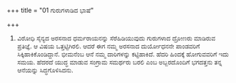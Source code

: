 +++
title = "01 ಗುರುಗಳಾಡಿದ ಭಾಷೆ"

+++
1. ವಿರೋಧಿ ಸೈನ್ಯದ ಅರಸನಾದ ಧರ್ಮರಾಯನನ್ನು ಸೆರೆಹಿಡಿಯುವುದು ಗುರುಗಳಾದ ದ್ರೋಣರು ಮಾಡಿರುವ ಪ್ರತಿಜ್ಞೆ. ಆ ವಿಷಯ ಒತ್ತಟ್ಟಿಗಿರಲಿ. ಆದರೆ ಈಗ ನಮ್ಮ ಅರಸನಾದ ದುರ್ಯೋಧನನೇ ಪಾಂಡವರಿಗೆ ಸಿಕ್ಕಿಹಾಕಿಕೊಂಡಿದ್ದಾನೆ. ಭೀಮನೆಂಬ ಆನೆ ನಮ್ಮ ದಾರಿಗಳನ್ನು ಕಟ್ಟಿಹಾಕಿದೆ. ಹೆದರಿ ಹಿಂದಕ್ಕೆ ಹೋಗುವವರಿಗೆ ಇದು ಸಮಯ. ಹೆದರದೆ ಯುದ್ಧ ಮಾಡುವ ಸಂಗ್ರಾಮ ಸಮರ್ಥರು ಬರಲಿ ಎಂಬ ಅಬ್ಬರದೊಂದಿಗೆ ಭಗದತ್ತನು ತನ್ನ ಆನೆಯನ್ನು ಸಿದ್ಧಗೊಳಿಸಿದನು.